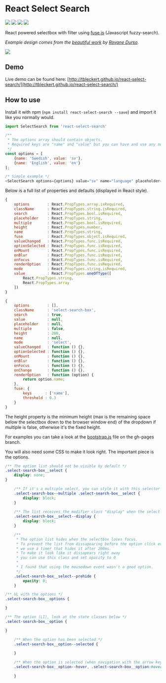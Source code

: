 # React Select Search

![](https://travis-ci.org/tbleckert/react-select-search.svg?branch=master) ![](https://img.shields.io/badge/license-MIT-blue.svg) ![](https://img.shields.io/npm/v/react-select-search.svg) ![](https://img.shields.io/npm/dm/react-select-search.svg)

React powered selectbox with filter using [fuse.js](https://github.com/krisk/Fuse) (Javascript fuzzy-search).

_Example design comes from the [beautiful work](https://dribbble.com/shots/1079035-Select-Album?list=searches&tag=select&offset=20) by [Rovane Durso](https://dribbble.com/RovaneDurso)._

![](https://dl.dropboxusercontent.com/u/6306766/react-select-search.png)

## Demo

Live demo can be found here: [http://tbleckert.github.io/react-select-search/](http://tbleckert.github.io/react-select-search/)

## How to use

Install it with npm (`npm install react-select-search --save`) and import it like you normally would.

```javascript
import SelectSearch from 'react-select-search'

/**
 * The options array should contain objects.
 * Required keys are "name" and "value" but you can have and use any number of key/value pairs.
 */
const options = [
    {name: 'Swedish', value: 'sv'},
    {name: 'English', value: 'en'}
];

/* Simple example */
<SelectSearch options={options} value="sv" name="language" placeholder="Choose your language" />
```

Below is a full list of properties and defaults (displayed in React style).

```javascript
{
    options        : React.PropTypes.array.isRequired,
    className      : React.PropTypes.string.isRequired,
    search         : React.PropTypes.bool.isRequired,
    placeholder    : React.PropTypes.string,
    multiple       : React.PropTypes.bool.isRequired,
    height         : React.PropTypes.number,
    name           : React.PropTypes.string,
    fuse           : React.PropTypes.object.isRequired,
    valueChanged   : React.PropTypes.func.isRequired,
    optionSelected : React.PropTypes.func.isRequired,
    onMount        : React.PropTypes.func.isRequired,
    onBlur         : React.PropTypes.func.isRequired,
    onFocus        : React.PropTypes.func.isRequired,
    renderOption   : React.PropTypes.func.isRequired,
    mode           : React.PropTypes.string.isRequired,
    value          : React.PropTypes.oneOfType([
        React.PropTypes.string,
        React.PropTypes.array
    ])
}

{
    options        : [],
    className      : 'select-search-box',
    search         : true,
    value          : null,
    placeholder    : null,
    multiple       : false,
    height         : 200,
    name           : null,
    mode           : 'select',
    valueChanged   : function () {},
    optionSelected : function () {},
    onMount        : function () {},
    onBlur         : function () {},
    onFocus        : function () {},
    onChange       : function () {},
    renderOption   : function (option) {
        return option.name;
    },
    fuse: {
        keys      : ['name'],
        threshold : 0.3
    }
}
```

The height property is the minimum height (max is the remaining space below the selectbox down to the browser window end) of the dropdown if multiple is false, otherwise it's the fixed height. 

For examples you can take a look at the [bootstrap.js](https://github.com/tbleckert/react-select-search/blob/gh-pages/bootstrap.js) file on the gh-pages branch.

You will also need some CSS to make it look right. The important piece is the options.

```css
/** The option list should not be visible by default */
.select-search-box__select {
	display: none;
}

	/** If it's a multiple select, you can style it with this selector */
	.select-search-box--multiple .select-search-box__select {
		display: block;
	}
	
	/** The list receives the modifier class "display" when the select has focus */
	.select-search-box__select--display {
		display: block;
	}

	/**
	 * The option list hides when the selectbox loses focus.
	 * To prevent the list from dissapearing before the option click event
	 * we use a timer that hides it after 200ms.
	 * To make it look like it dissapears right away
	 * you can use this class and set opacity to 0
	 *
	 * I found that using the mousedown event wasn't a good option.
	 */
	.select-search-box__select--prehide {
		opacity: 0;
	}

/** UL with the options */
.select-search-box__options {

}

/** The option (LI), look at the state classes below */
.select-search-box__option {

}

	/** When the option has been selected */
	.select-search-box__option--selected {
	
	}

	/** When the option is selected (when navigation with the arrow keys, up/down) */
	.select-search-box__option--hover, .select-search-box__option:hover {
	
	}
```
